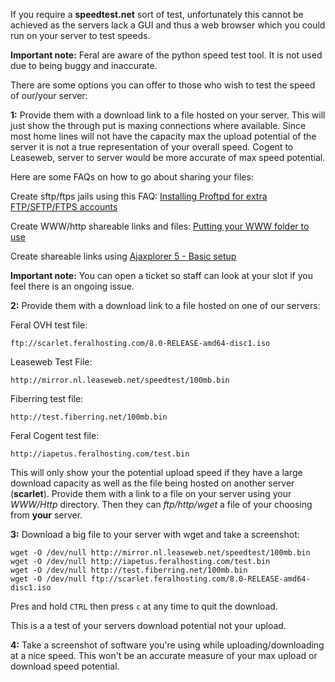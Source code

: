 
If you require a **speedtest.net** sort of test, unfortunately this cannot be achieved as the servers lack a GUI and thus a web browser which you could run on your server to test speeds.

**Important note:** Feral are aware of the python speed test tool. It is not used due to being buggy and inaccurate.

There are some options you can offer to those who wish to test the speed of our/your server:

**1:** Provide them with a download link to a file hosted on your server. This will just show the through put is maxing connections where available. Since most home lines will not have the capacity max the upload potential of the server it is not a true representation of your overall speed. Cogent to Leaseweb, server to server would be more accurate of max speed potential.

Here are some FAQs on how to go about sharing your files:

Create sftp/ftps jails using this FAQ: [Installing Proftpd for extra FTP/SFTP/FTPS accounts](https://www.feralhosting.com/faq/view?question=193)

Create WWW/http shareable links and files: [Putting your WWW folder to use](https://www.feralhosting.com/faq/view?question=20)

Create shareable links using [Ajaxplorer 5 - Basic setup](https://www.feralhosting.com/faq/view?question=222)
 
**Important note:** You can open a ticket so staff can look at your slot if you feel there is an ongoing issue.

**2:** Provide them with a download link to a file hosted on one of our servers:

Feral OVH test file:

~~~
ftp://scarlet.feralhosting.com/8.0-RELEASE-amd64-disc1.iso
~~~

Leaseweb Test File:

~~~
http://mirror.nl.leaseweb.net/speedtest/100mb.bin
~~~

Fiberring test file:

~~~
http://test.fiberring.net/100mb.bin
~~~

Feral Cogent test file:

~~~
http://iapetus.feralhosting.com/test.bin
~~~

This will only show your the potential upload speed if they have a large download capacity as well as the file being hosted on another server (**scarlet**). Provide them with a link to a file on your server using your *WWW/Http* directory. Then they can *ftp/http/wget* a file of your choosing from **your** server.

**3:** Download a big file to your server with wget and take a screenshot:

~~~
wget -O /dev/null http://mirror.nl.leaseweb.net/speedtest/100mb.bin
wget -O /dev/null http://iapetus.feralhosting.com/test.bin
wget -O /dev/null http://test.fiberring.net/100mb.bin
wget -O /dev/null ftp://scarlet.feralhosting.com/8.0-RELEASE-amd64-disc1.iso
~~~

Pres and hold `CTRL` then press `c` at any time to quit the download.

This is a a test of your servers download potential not your upload.

**4:** Take a screenshot of software you're using while uploading/downloading at a nice speed. This won't be an accurate measure of your max upload or download speed potential.



